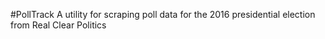 #PollTrack
A utility for scraping poll data for the 2016 presidential election from Real Clear Politics